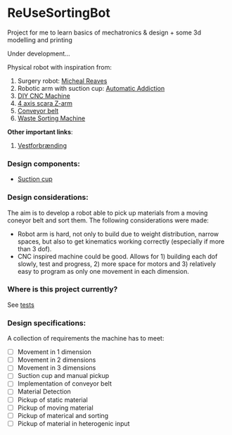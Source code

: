 # ReUseSortingBot
Project for me to learn basics of mechatronics & design + some 3d modelling and printing

Under development...

Physical robot with inspiration from:
1. Surgery robot: [Micheal Reaves](https://www.youtube.com/watch?v=A_BlNA7bBxo&t=383s&ab_channel=MichaelReeves)
2. Robotic arm with suction cup: [Automatic Addiction](https://automaticaddison.com/robotic-arm-with-vacuum-suction-cup-for-pick-and-place/)
3. [DIY CNC Machine](https://www.youtube.com/watch?v=covhU4L5N5g&ab_channel=BenMakesEverything)
4. [4 axis scara Z-arm](https://www.youtube.com/watch?v=e11BQrpTd9I&ab_channel=HITBOTROBOTICS)
5. [Conveyor belt](https://www.youtube.com/watch?v=qoejrZhn5XI&ab_channel=EasyHomeMadeProjects)
6. [Waste Sorting Machine](https://www.instructables.com/Automatic-Waste-Sorting-Machine/)

**Other important links**:
1. [Vestforbrænding](https://vestfor.dk/bliv-klogere/viden)

### Design components:
- [Suction cup](https://www.amazon.co.uk/Suction-Gripper-Mechanical-Controller-Intelligent/dp/B0C373ML4X/ref=sr_1_17?crid=3VAWPE1RVIUCW&keywords=suction%2Bcup%2Brobot%2Barm&qid=1701639653&sprefix=suction%2Bcup%2Brobot%2Barm%2Caps%2C82&sr=8-17&th=1)

### Design considerations:
The aim is to develop a robot able to pick up materials from a moving coneyor belt and sort them. The following considerations were made:
- Robot arm is hard, not only to build due to weight distribution, narrow spaces, but also to get kinematics working correctly (especially if more than 3 dof). 
- CNC inspired machine could be good. Allows for 1) building each dof slowly, test and progress, 2) more space for motors and 3) relatively easy to program as only one movement in each dimension.

### Where is this project currently?
See [tests]()

### Design specifications:
A collection of requirements the machine has to meet:
- [ ] Movement in 1 dimension
- [ ] Movement in 2 dimensions
- [ ] Movement in 3 dimensions
- [ ] Suction cup and manual pickup
- [ ] Implementation of conveyor belt
- [ ] Material Detection
- [ ] Pickup of static material
- [ ] Pickup of moving material
- [ ] Pickup of materical and sorting
- [ ] Pickup of material in heterogenic input